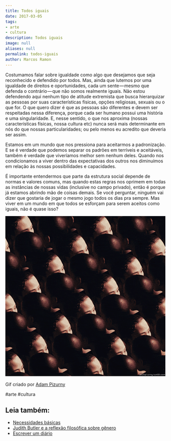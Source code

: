 ```yaml
---
title: Todos iguais
date: 2017-03-05
tags:
- arte
- cultura
description: Todos iguais
image: null
aliases: null
permalink: todos-iguais
author: Marcos Ramon
---
```

Costumamos falar sobre igualdade como algo que desejamos que seja reconhecido e defendido por todos. Mas, ainda que lutemos por uma igualdade de direitos e oportunidades, cada um sente — mesmo que defenda o contrário — que não somos realmente iguais. Não estou defendendo aqui nenhum tipo de atitude extremista que busca hierarquizar as pessoas por suas características físicas, opções religiosas, sexuais ou o que for. O que quero dizer é que as pessoas são diferentes e devem ser respeitadas nessa diferença, porque cada ser humano possui uma história e uma singularidade. E, nesse sentido, o que nos aproxima (nossas características físicas, nossa cultura etc) nunca será mais determinante em nós do que nossas particularidades; ou pelo menos eu acredito que deveria ser assim.

Estamos em um mundo que nos pressiona para aceitarmos a padronização. E se é verdade que podemos separar os padrões em terríveis e aceitáveis, também é verdade que viveríamos melhor sem nenhum deles. Quando nos condicionamos a viver dentro das expectativas dos outros nos diminuímos em relação às nossas possibilidades e capacidades.

É importante entendermos que parte da estrutura social depende de normas e valores comuns, mas quando estas regras nos oprimem em todas as instâncias de nossas vidas (inclusive no campo privado), então é porque já estamos abrindo mão de coisas demais. Se você perguntar, ninguém vai dizer que gostaria de jogar o mesmo jogo todos os dias pra sempre. Mas viver em um mundo em que todos se esforçam para serem aceitos como iguais, não é quase isso?

<img src="/assets/img/todos-iguais-medium.gif">

Gif criado por [Adam Pizurny](http://adampizurny.tumblr.com/)


#arte #cultura<div class="leia-tambem" markdown="1">
## Leia também:

- <a href="/necessidades-basicas">Necessidades básicas</a>
- <a href="/judith-butler-e-a-reflexao-filosofica-sobre-genero">Judith Butler e a reflexão filosófica sobre gênero</a>
- <a href="/escrever-um-diario">Escrever um diário</a>
</div>